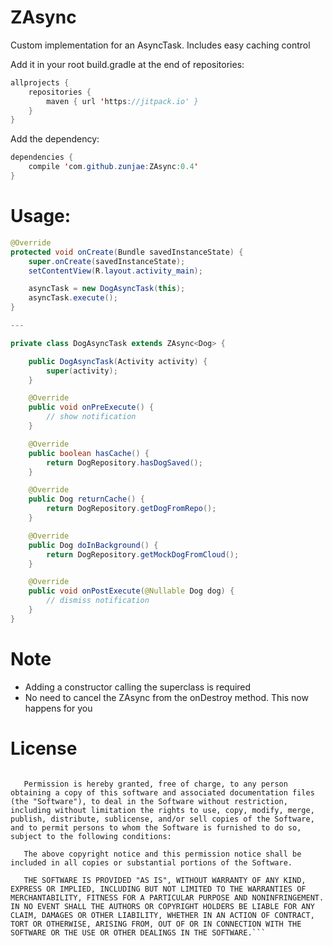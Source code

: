 # ZAsync
Custom implementation for an AsyncTask. Includes easy caching control

Add it in your root build.gradle at the end of repositories:

```java
allprojects {
    repositories {
        maven { url 'https://jitpack.io' }
    }
}
```
  
  
Add the dependency:

```java
dependencies {
    compile 'com.github.zunjae:ZAsync:0.4'
}
```

# Usage:

```java
@Override
protected void onCreate(Bundle savedInstanceState) {
    super.onCreate(savedInstanceState);
    setContentView(R.layout.activity_main);

    asyncTask = new DogAsyncTask(this);
    asyncTask.execute();
}

---

private class DogAsyncTask extends ZAsync<Dog> {

    public DogAsyncTask(Activity activity) {
        super(activity);
    }

    @Override
    public void onPreExecute() {
        // show notification
    }

    @Override
    public boolean hasCache() {
        return DogRepository.hasDogSaved();
    }

    @Override
    public Dog returnCache() {
        return DogRepository.getDogFromRepo();
    }

    @Override
    public Dog doInBackground() {
        return DogRepository.getMockDogFromCloud();
    }

    @Override
    public void onPostExecute(@Nullable Dog dog) {
        // dismiss notification
    }
}

```

# Note

* Adding a constructor calling the superclass is required
* No need to cancel the ZAsync from the onDestroy method. This now happens for you


# License

```Copyright 2017 ZUNJAE
   
   Permission is hereby granted, free of charge, to any person obtaining a copy of this software and associated documentation files (the "Software"), to deal in the Software without restriction, including without limitation the rights to use, copy, modify, merge, publish, distribute, sublicense, and/or sell copies of the Software, and to permit persons to whom the Software is furnished to do so, subject to the following conditions:
   
   The above copyright notice and this permission notice shall be included in all copies or substantial portions of the Software.
   
   THE SOFTWARE IS PROVIDED "AS IS", WITHOUT WARRANTY OF ANY KIND, EXPRESS OR IMPLIED, INCLUDING BUT NOT LIMITED TO THE WARRANTIES OF MERCHANTABILITY, FITNESS FOR A PARTICULAR PURPOSE AND NONINFRINGEMENT. IN NO EVENT SHALL THE AUTHORS OR COPYRIGHT HOLDERS BE LIABLE FOR ANY CLAIM, DAMAGES OR OTHER LIABILITY, WHETHER IN AN ACTION OF CONTRACT, TORT OR OTHERWISE, ARISING FROM, OUT OF OR IN CONNECTION WITH THE SOFTWARE OR THE USE OR OTHER DEALINGS IN THE SOFTWARE.```